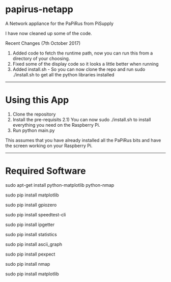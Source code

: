 # papirus-netapp
A Network appliance for the PaPiRus from PiSupply

I have now cleaned up some of the code.

Recent Changes (7th October 2017)

1) Added code to fetch the runtime path, now you can run this from a directory of your choosing.
2) Fixed some of the display code so it looks a little better when running
3) Added install.sh - So you can now clone the repo and run sudo ./install.sh to get all the python libraries installed 


------
# Using this App
1) Clone the repository
2) Install the pre-requisits
2.1) You can now sudo ./install.sh to install everything you need on the Raspberry Pi.
3) Run python main.py

This assumes that you have already installed all the PaPiRus bits and have the screen working on your Raspberry Pi.


-----
# Required Software

sudo apt-get install python-matplotlib python-nmap

sudo pip install matplotlib

sudo pip install gpiozero

sudo pip install speedtest-cli

sudo pip install ipgetter

sudo pip install statistics

sudo pip install ascii_graph

sudo pip install pexpect

sudo pip install nmap

sudo pip install matplotlib

